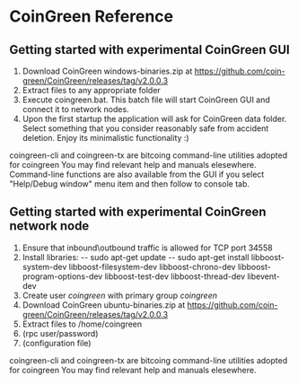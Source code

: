 # CoinGreen Reference

## Getting started with experimental CoinGreen GUI

1. Download CoinGreen windows-binaries.zip at https://github.com/coin-green/CoinGreen/releases/tag/v2.0.0.3
2. Extract files to any appropriate folder
3. Execute coingreen.bat. This batch file will start CoinGreen GUI and connect it to network nodes.
4. Upon the first startup the application will ask for CoinGreen data folder.  Select something that you consider reasonably safe from accident deletion.
Enjoy its minimalistic functionality :)

coingreen-cli and coingreen-tx are bitcoing command-line utilities adopted for coingreen
You may find relevant help and manuals elesewhere.
Command-line functions are also available from the GUI if you select "Help/Debug window" menu item and then follow to console tab.

## Getting started with experimental CoinGreen network node

1. Ensure that inbound\outbound traffic is allowed for TCP port 34558
2. Install libraries:
    -- sudo apt-get update
    -- sudo apt-get install libboost-system-dev libboost-filesystem-dev libboost-chrono-dev libboost-program-options-dev libboost-test-dev libboost-thread-dev libevent-dev
4. Create user _coingreen_ with primary group _coingreen_  
5. Download CoinGreen ubuntu-binaries.zip at https://github.com/coin-green/CoinGreen/releases/tag/v2.0.0.3
6. Extract files to /home/coingreen
7. (rpc user/password)
8. (configuration file)

coingreen-cli and coingreen-tx are bitcoing command-line utilities adopted for coingreen
You may find relevant help and manuals elesewhere.
